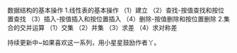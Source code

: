 数据结构的基本操作
1.线性表的基本操作
  （1）建立
  （2）查找-按值查找和按位置查找
  （3）插入-按值插入和按位置插入
  （4）删除-按值删除和按位置删除
2.集合的交并运算
  （1）交集
  （2）并集
  （3）求差
  （4）求对称差
  
  
  持续更新中~如果喜欢这一系列，用小星星鼓励作者丫。

